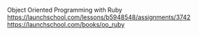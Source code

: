 Object Oriented Programming with Ruby
https://launchschool.com/lessons/b5948548/assignments/3742
https://launchschool.com/books/oo_ruby